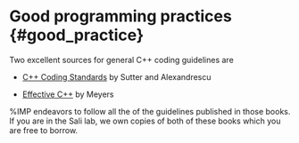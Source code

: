 Good programming practices {#good_practice}
==========================

Two excellent sources for general C++ coding guidelines are

- [C++ Coding Standards](http://www.amazon.com/Coding-Standards-Rules-Guidelines-Practices/dp/0321113586) by Sutter and Alexandrescu

- [Effective C++](http://www.amazon.com/Effective-Specific-Addison-Wesley-Professional-Computing/dp/0201924889) by Meyers

%IMP endeavors to follow all the of the guidelines published in those
books. If you are in the Sali lab, we own copies of both of these books which
you are free to borrow.


